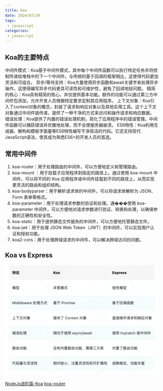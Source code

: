 ```yaml
---
title: koa
date: 2024/07/29
tags:
 - javascript
categories:
 - javascript
---
```


## Koa的主要特点

中间件模式：Koa基于中间件模式，其中每个中间件函数可以执行特定任务并将控制传递给堆栈中的下一个中间件。与传统的基于回调的框架相比，这使得代码更加灵活和可组合。
异步/等待支持：Koa大量使用异步函数和await关键字来处理异步操作。这使得编写异步代码更具可读性和可维护性，避免了回调地狱问题。
精简的核心：Koa具有精简的核心，并仅提供基本功能。额外的功能可以通过第三方中间件包添加，允许开发人员根据特定要求定制其应用程序。
上下文对象：Koa引入了context对象的概念，封装了请求和响应对象以及其他实用工具。这个上下文对象通过中间件链传递，提供了一种干净的方式来访问和操作请求和响应数据。
错误处理：Koa提供了内置的错误处理机制，简化了应用程序中的错误管理。中间件函数可以捕获错误并优雅地处理，而不会使服务器崩溃。
ES6特性：Koa利用生成器、解构和模板字面量等ES6特性编写干净简洁的代码。它还支持现代JavaScript语法，使其成为熟悉ES6+的开发人员的首选。

## 常用中间件

1. koa-router：用于处理路由的中间件，可以方便地定义和管理路由。
2. koa-mount ：用于挂载子应用程序到指定的路径上。通过使用 koa-mount 中间件，可以将不同的 Koa 应用程序或中间件挂载到不同的路径上，从而实现更灵活的路由和组织结构。
3. koa-bodyparser：用于解析请求体的中间件，可以将请求体解析为 JSON、Form 表单等格式。
4. koa-parameter：用于处理请求参数的验证和处理。通���使用 koa-parameter 中间件，可以方便地对请求参数进行验证、转换和处理，以确保参数的正确性和安全性。
5. koa-static：用于提供静态文件服务的中间件，可以方便地托管静态文件。
6. koa-jwt：用于处理 JSON Web Token（JWT）的中间件，可以实现用户认证和授权功能。
7. koa2-cors：用于处理跨域请求的中间件，可以解决跨域访问的问题。

## Koa vs Express

![Koa vs Express](./assets/koa/difference.png 'Koa vs Express')

[NodeJs进阶篇-Koa](https://juejin.cn/post/7379092541025484852?searchId=2024070219372018EA94977F04769D3FA3)
[koa-router](https://juejin.cn/post/7092509265843191844)